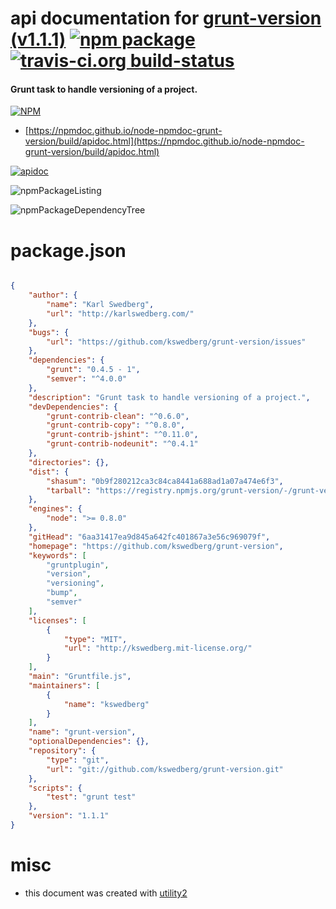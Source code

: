 # api documentation for  [grunt-version (v1.1.1)](https://github.com/kswedberg/grunt-version)  [![npm package](https://img.shields.io/npm/v/npmdoc-grunt-version.svg?style=flat-square)](https://www.npmjs.org/package/npmdoc-grunt-version) [![travis-ci.org build-status](https://api.travis-ci.org/npmdoc/node-npmdoc-grunt-version.svg)](https://travis-ci.org/npmdoc/node-npmdoc-grunt-version)
#### Grunt task to handle versioning of a project.

[![NPM](https://nodei.co/npm/grunt-version.png?downloads=true&downloadRank=true&stars=true)](https://www.npmjs.com/package/grunt-version)

- [https://npmdoc.github.io/node-npmdoc-grunt-version/build/apidoc.html](https://npmdoc.github.io/node-npmdoc-grunt-version/build/apidoc.html)

[![apidoc](https://npmdoc.github.io/node-npmdoc-grunt-version/build/screenCapture.buildCi.browser.%252Ftmp%252Fbuild%252Fapidoc.html.png)](https://npmdoc.github.io/node-npmdoc-grunt-version/build/apidoc.html)

![npmPackageListing](https://npmdoc.github.io/node-npmdoc-grunt-version/build/screenCapture.npmPackageListing.svg)

![npmPackageDependencyTree](https://npmdoc.github.io/node-npmdoc-grunt-version/build/screenCapture.npmPackageDependencyTree.svg)



# package.json

```json

{
    "author": {
        "name": "Karl Swedberg",
        "url": "http://karlswedberg.com/"
    },
    "bugs": {
        "url": "https://github.com/kswedberg/grunt-version/issues"
    },
    "dependencies": {
        "grunt": "0.4.5 - 1",
        "semver": "^4.0.0"
    },
    "description": "Grunt task to handle versioning of a project.",
    "devDependencies": {
        "grunt-contrib-clean": "^0.6.0",
        "grunt-contrib-copy": "^0.8.0",
        "grunt-contrib-jshint": "^0.11.0",
        "grunt-contrib-nodeunit": "^0.4.1"
    },
    "directories": {},
    "dist": {
        "shasum": "0b9f280212ca3c84ca8441a688ad1a07a474e6f3",
        "tarball": "https://registry.npmjs.org/grunt-version/-/grunt-version-1.1.1.tgz"
    },
    "engines": {
        "node": ">= 0.8.0"
    },
    "gitHead": "6aa31417ea9d845a642fc401867a3e56c969079f",
    "homepage": "https://github.com/kswedberg/grunt-version",
    "keywords": [
        "gruntplugin",
        "version",
        "versioning",
        "bump",
        "semver"
    ],
    "licenses": [
        {
            "type": "MIT",
            "url": "http://kswedberg.mit-license.org/"
        }
    ],
    "main": "Gruntfile.js",
    "maintainers": [
        {
            "name": "kswedberg"
        }
    ],
    "name": "grunt-version",
    "optionalDependencies": {},
    "repository": {
        "type": "git",
        "url": "git://github.com/kswedberg/grunt-version.git"
    },
    "scripts": {
        "test": "grunt test"
    },
    "version": "1.1.1"
}
```



# misc
- this document was created with [utility2](https://github.com/kaizhu256/node-utility2)
